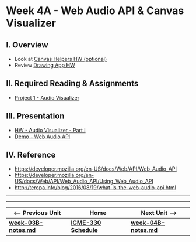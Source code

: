 # Week 4A - Web Audio API & Canvas Visualizer

## I. Overview
- Look at [Canvas Helpers HW (optional)](https://github.com/tonethar/IGME-330-Master/blob/master/notes/HW-canvas-helpers.md)
- Review [Drawing App HW](https://github.com/tonethar/IGME-330-Master/blob/master/notes/HW-drawing-app.md)

## II. Required Reading & Assignments
- [Project 1 - Audio Visualizer](../projects/project-1.md)

## III. Presentation
- [HW - Audio Visualizer - Part I](https://github.com/tonethar/IGME-330-Master/blob/master/notes/HW-AV-1.md)
- [Demo - Web Audio API](https://github.com/tonethar/IGME-330-Master/blob/master/notes/demo-web-audio-1.md)

## IV. Reference
- https://developer.mozilla.org/en-US/docs/Web/API/Web_Audio_API
- https://developer.mozilla.org/en-US/docs/Web/API/Web_Audio_API/Using_Web_Audio_API
- http://teropa.info/blog/2016/08/19/what-is-the-web-audio-api.html



<hr><hr>

| <-- Previous Unit | Home | Next Unit -->
| --- | --- | --- 
| [**week-03B-notes.md**](week-03B-notes.md)     |  [**IGME-330 Schedule**](../schedule.md) | [**week-04B-notes.md**](week-04B-notes.md)
